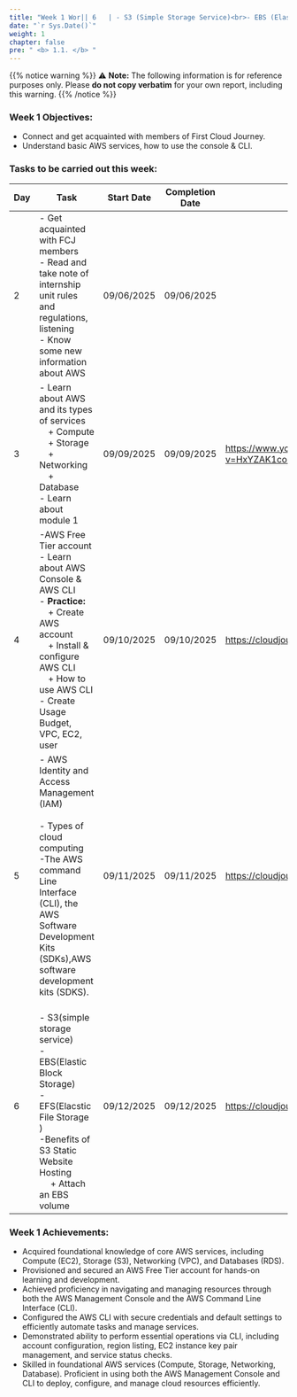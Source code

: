 ```yaml
---
title: "Week 1 Wor|| 6   | - S3 (Simple Storage Service)<br>- EBS (Elastic Block Storage)<br>- EFS (Elastic File Storage)<br>- Benefits of S3 Static Website Hosting<br>&emsp;+ Attach an EBS volume | 09/12/2025 | 09/12/2025 | <https://cloudjourney.awsstudygroup.com/> |5   | - AWS Identity and Access Management (IAM)<br>- Types of cloud computing<br>- The AWS Command Line Interface (CLI), the AWS Software Development Kits (SDKs) | 09/11/2025 | 09/11/2025 | <https://cloudjourney.awsstudygroup.com/> |log"
date: "`r Sys.Date()`"
weight: 1
chapter: false
pre: " <b> 1.1. </b> "
---
```

{{% notice warning %}} 
⚠️ **Note:** The following information is for reference purposes only. Please **do not copy verbatim** for your own report, including this warning.
{{% /notice %}}


### Week 1 Objectives:

* Connect and get acquainted with members of First Cloud Journey.
* Understand basic AWS services, how to use the console & CLI.

### Tasks to be carried out this week:
| Day | Task                                                                                                                                                                                                   | Start Date | Completion Date | Reference Material                        |
| --- | ------------------------------------------------------------------------------------------------------------------------------------------------------------------------------------------------------ | ---------- | --------------- | ----------------------------------------- |
| 2   | - Get acquainted with FCJ members<br>- Read and take note of internship unit rules and regulations, listening<br>- Know some new information about AWS | 09/06/2025 | 09/06/2025 | |
| 3   | - Learn about AWS and its types of services<br>&emsp;+ Compute<br>&emsp;+ Storage<br>&emsp;+ Networking<br>&emsp;+ Database<br>- Learn about module 1 | 09/09/2025 | 09/09/2025 | <https://www.youtube.com/watch?v=HxYZAK1coOI&list=PLahN4TLWtox2a3vElknwzU_urND8hLn1i&index=4> |
| 4   | -AWS Free Tier account<br>- Learn about AWS Console & AWS CLI<br>- **Practice:**<br>&emsp;+ Create AWS account<br>&emsp;+ Install & configure AWS CLI<br>&emsp;+ How to use AWS CLI<br>- Create Usage Budget, VPC, EC2, user | 09/10/2025 | 09/10/2025 | <https://cloudjourney.awsstudygroup.com/> |
| 5   | - AWS Identity and Access Management (IAM)  <br>&emsp;  <br> - Types of cloud computing <br> -The AWS command Line Interface (CLI), the AWS Software Development Kits (SDKs),AWS software development kits (SDKS). <br>                            | 09/11/2025 | 09/11/2025      | <https://cloudjourney.awsstudygroup.com/> |
| 6   | <br>- S3(simple storage service) <br> - EBS(Elastic Block Storage)<br>- EFS(Elacstic File Storage )<br>-Benefits of S3 Static Website Hosting  <br>&emsp; + Attach an EBS volume                                                                                     | 09/12/2025 | 09/12/2025      |  <https://cloudjourney.awsstudygroup.com/> |


### Week 1 Achievements:

- Acquired foundational knowledge of core AWS services, including Compute (EC2), Storage (S3), Networking (VPC), and Databases (RDS).
- Provisioned and secured an AWS Free Tier account for hands-on learning and development.
- Achieved proficiency in navigating and managing resources through both the AWS Management Console and the AWS Command Line Interface (CLI).
- Configured the AWS CLI with secure credentials and default settings to efficiently automate tasks and manage services.
- Demonstrated ability to perform essential operations via CLI, including account configuration, region listing, EC2 instance key pair management, and service status checks.
- Skilled in foundational AWS services (Compute, Storage, Networking, Database). Proficient in using both the AWS Management Console and CLI to deploy, configure, and manage cloud resources efficiently.